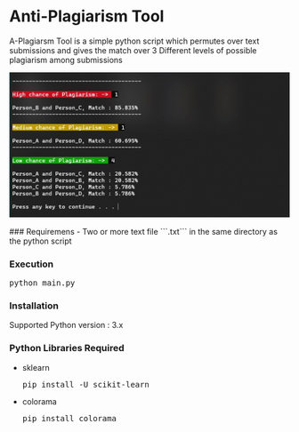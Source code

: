 <h1>Anti-Plagiarism Tool</h1>
A-Plagiarsm Tool is a simple python script which permutes over text submissions and gives the match over 3 Different levels of possible plagiarism among submissions
<p><img src="sample_output.jpg"></p>
### Requiremens
- Two or more text file ```.txt``` in the same directory as the python script

### Execution
<pre>python main.py</pre>

### Installation
Supported Python version : 3.x

### Python Libraries Required
- sklearn <pre>pip install -U scikit-learn</pre>
- colorama <pre>pip install colorama</pre>
